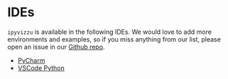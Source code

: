 # IDEs

`ipyvizzu` is available in the following IDEs. We would love to add more
environments and examples, so if you miss anything from our list, please open an
issue in our [Github repo](https://github.com/vizzuhq/ipyvizzu).

* [PyCharm](pycharm.md)
* [VSCode Python](vscode.md)
